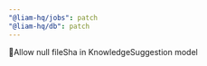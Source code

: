 ```yaml
---
"@liam-hq/jobs": patch
"@liam-hq/db": patch
---
```


🔧Allow null fileSha in KnowledgeSuggestion model
